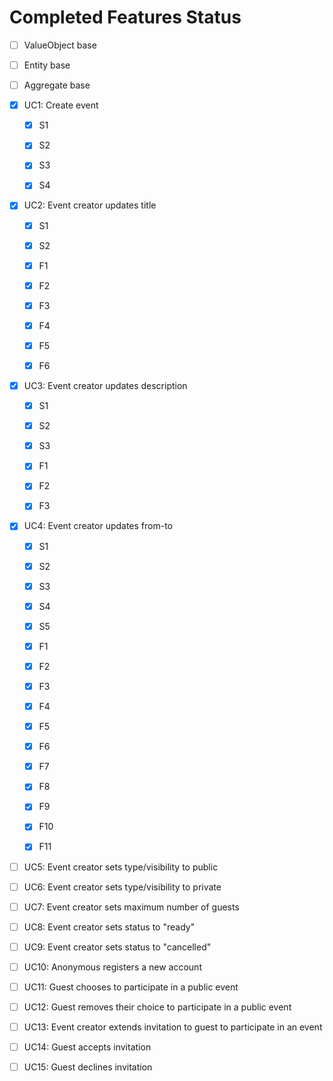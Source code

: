 # Completed Features Status

-[ ] ValueObject base
-[ ] Entity base
-[ ] Aggregate base


-[x] UC1: Create event
  - [x] S1
  - [x] S2
  - [x] S3
  - [x] S4


- [x] UC2: Event creator updates title
  - [x] S1
  - [x] S2
  - [x] F1
  - [x] F2
  - [x] F3
  - [x] F4
  - [x] F5
  - [x] F6


- [x] UC3: Event creator updates description
  - [x] S1
  - [x] S2
  - [x] S3
  - [x] F1
  - [x] F2
  - [x] F3


- [x] UC4: Event creator updates from-to
  - [x] S1
  - [x] S2
  - [x] S3
  - [x] S4
  - [x] S5
  - [x] F1
  - [x] F2
  - [x] F3
  - [x] F4
  - [x] F5
  - [x] F6
  - [x] F7
  - [x] F8
  - [x] F9
  - [x] F10
  - [x] F11


- [ ] UC5: Event creator sets type/visibility to public


- [ ] UC6: Event creator sets type/visibility to private


- [ ] UC7: Event creator sets maximum number of guests


- [ ] UC8: Event creator sets status to "ready"


- [ ] UC9: Event creator sets status to "cancelled"



- [ ] UC10: Anonymous registers a new account


- [ ] UC11: Guest chooses to participate in a public event


- [ ] UC12: Guest removes their choice to participate in a public event


- [ ] UC13: Event creator extends invitation to guest to participate in an event


- [ ] UC14: Guest accepts invitation


- [ ] UC15: Guest declines invitation


